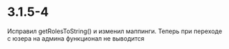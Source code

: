# 3.1.5-4
Исправил getRolesToString() и изменил маппинги.
Теперь при переходе с юзера на админа функционал не выводится
